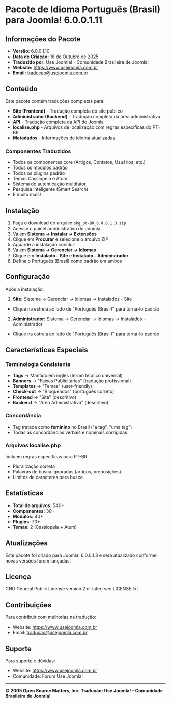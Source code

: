 # Pacote de Idioma Português (Brasil) para Joomla! 6.0.0.1.11

## Informações do Pacote

- **Versão:** 6.0.0.1.10
- **Data de Criação:** 18 de Outubro de 2025
- **Traduzido por:** Use Joomla! - Comunidade Brasileira de Joomla!
- **Website:** https://www.usejoomla.com.br
- **Email:** traducao@usejoomla.com.br

## Conteúdo

Este pacote contém traduções completas para:

- **Site (Frontend)** - Tradução completa do site público
- **Administrador (Backend)** - Tradução completa da área administrativa
- **API** - Tradução completa da API do Joomla
- **localise.php** - Arquivos de localização com regras específicas do PT-BR
- **Metadados** - Informações de idioma atualizadas

### Componentes Traduzidos

- Todos os componentes core (Artigos, Contatos, Usuários, etc.)
- Todos os módulos padrão
- Todos os plugins padrão
- Temas Cassiopeia e Atum
- Sistema de autenticação multifator
- Pesquisa inteligente (Smart Search)
- E muito mais!

## Instalação

1. Faça o download do arquivo `pkg_pt-BR_6.0.0.1.3.zip`
2. Acesse o painel administrativo do Joomla
3. Vá em **Sistema → Instalar → Extensões**
4. Clique em **Procurar** e selecione o arquivo ZIP
5. Aguarde a instalação concluir
6. Vá em **Sistema → Gerenciar → Idiomas**
7. Clique em **Instalado - Site** e **Instalado - Administrador**
8. Defina o Português (Brasil) como padrão em ambos

## Configuração

Após a instalação:

1. **Site:** Sistema → Gerenciar → Idiomas → Instalados - Site
 - Clique na estrela ao lado de "Português (Brasil)" para torná-lo padrão

2. **Administrador:** Sistema → Gerenciar → Idiomas → Instalados - Administrador
 - Clique na estrela ao lado de "Português (Brasil)" para torná-lo padrão

## Características Especiais

### Terminologia Consistente

- **Tags** → Mantido em inglês (termo técnico universal)
- **Banners** → "Faixas Publicitárias" (tradução profissional)
- **Templates** → "Temas" (user-friendly)
- **Check-out** → "Bloqueados" (português correto)
- **Frontend** → "Site" (descritivo)
- **Backend** → "Área Administrativa" (descritivo)

### Concordância

- Tag tratada como **feminino** no Brasil ("a tag", "uma tag")
- Todas as concordâncias verbais e nominais corrigidas

### Arquivos localise.php

Incluem regras específicas para PT-BR:
- Pluralização correta
- Palavras de busca ignoradas (artigos, preposições)
- Limites de caracteres para busca

## Estatísticas

- **Total de arquivos:** 540+
- **Componentes:** 30+
- **Módulos:** 40+
- **Plugins:** 70+
- **Temas:** 2 (Cassiopeia + Atum)

## Atualizações

Este pacote foi criado para Joomla! 6.0.0.1.3 e será atualizado conforme novas versões forem lançadas.

## Licença

GNU General Public License version 2 or later; see LICENSE.txt

## Contribuições

Para contribuir com melhorias na tradução:
- Website: https://www.usejoomla.com.br
- Email: traducao@usejoomla.com.br

## Suporte

Para suporte e dúvidas:
- Website: https://www.usejoomla.com.br
- Comunidade: Forum Use Joomla!

---

**© 2005 Open Source Matters, Inc.**
**Tradução: Use Joomla! - Comunidade Brasileira de Joomla!**

